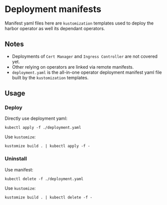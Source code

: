 # Deployment manifests

Manifest yaml files here are `kustomization` templates used to deploy the harbor operator as well its dependant operators.

## Notes

* Deployments of `Cert Manager` and `Ingress Controller` are not covered yet.
* Other relying on operators are linked via remote manifests.
* `deployment.yaml` is the all-in-one operator deployment manifest yaml file built by the `kustomization` templates.

## Usage

### Deploy

Directly use deployment yaml:

```shell script
kubectl apply -f ./deployment.yaml
```

Use `kustomize`:

```shell script
kustomize build . | kubectl apply -f -
```

### Uninstall

Use manifest:

```shell script
kubectl delete -f ./deployment.yaml
```

Use `kustomize`:

```shell script
kustomize build . | kubectl delete -f -
```
